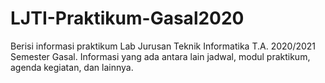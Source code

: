 # LJTI-Praktikum-Gasal2020
Berisi informasi praktikum Lab Jurusan Teknik Informatika T.A. 2020/2021 Semester Gasal. Informasi yang ada antara lain jadwal, modul praktikum, agenda kegiatan, dan lainnya.
